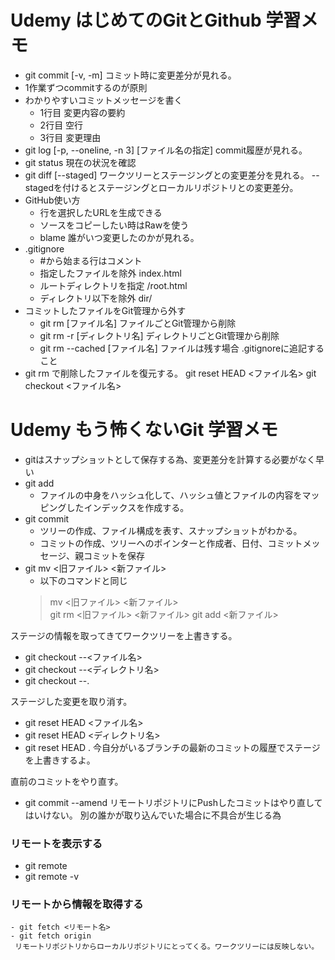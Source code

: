 # Udemy はじめてのGitとGithub 学習メモ

- git commit [-v, -m] 
    コミット時に変更差分が見れる。
- 1作業ずつcommitするのが原則
- わかりやすいコミットメッセージを書く
    - 1行目 変更内容の要約
    - 2行目 空行
    - 3行目 変更理由
- git log [-p, --oneline, -n 3] [ファイル名の指定]
    commit履歴が見れる。
- git status
    現在の状況を確認
- git diff [--staged] 
    ワークツリーとステージングとの変更差分を見れる。
    --stagedを付けるとステージングとローカルリポジトリとの変更差分。
- GitHub使い方
    - 行を選択したURLを生成できる
    - ソースをコピーしたい時はRawを使う
    - blame 誰がいつ変更したのかが見れる。
- .gitignore
    - #から始まる行はコメント
    - 指定したファイルを除外
        index.html
    - ルートディレクトリを指定
        /root.html
    - ディレクトリ以下を除外
        dir/
- コミットしたファイルをGit管理から外す
    - git rm [ファイル名]
        ファイルごとGit管理から削除
    - git rm -r [ディレクトリ名]
        ディレクトリごとGit管理から削除
    - git rm --cached [ファイル名]
        ファイルは残す場合
        .gitignoreに追記すること
- git rm で削除したファイルを復元する。
    git reset HEAD <ファイル名>
    git checkout <ファイル名>

# Udemy もう怖くないGit 学習メモ

- gitはスナップショットとして保存する為、変更差分を計算する必要がなく早い
- git add
    - ファイルの中身をハッシュ化して、ハッシュ値とファイルの内容をマッピングしたインデックスを作成する。
- git commit
    - ツリーの作成、ファイル構成を表す、スナップショットがわかる。
    - コミットの作成、ツリーへのポインターと作成者、日付、コミットメッセージ、親コミットを保存
- git mv <旧ファイル> <新ファイル>
    - 以下のコマンドと同じ
    > mv <旧ファイル> <新ファイル>   
    > git rm <旧ファイル> <新ファイル> 
    > git add <新ファイル>


ステージの情報を取ってきてワークツリーを上書きする。
- git checkout --<ファイル名>
- git checkout --<ディレクトリ名>
- git checkout --.

ステージした変更を取り消す。
- git reset HEAD <ファイル名>
- git reset HEAD <ディレクトリ名>
- git reset HEAD .
  今自分がいるブランチの最新のコミットの履歴でステージを上書きするよ。

直前のコミットをやり直す。
- git commit --amend
 リモートリポジトリにPushしたコミットはやり直してはいけない。
 別の誰かが取り込んでいた場合に不具合が生じる為
 
### リモートを表示する
- git remote
- git remote -v

### リモートから情報を取得する
    - git fetch <リモート名>
    - git fetch origin
     リモートリポジトリからローカルリポジトリにとってくる。ワークツリーには反映しない。
